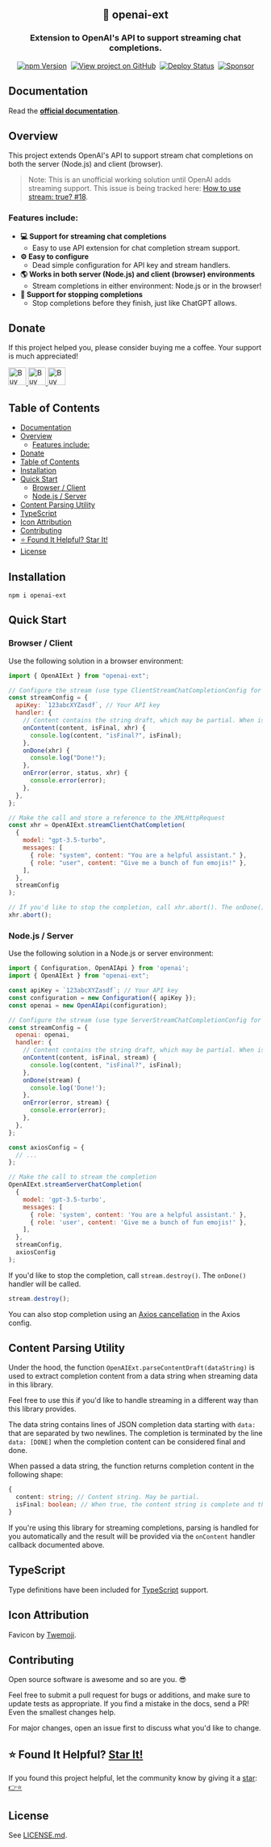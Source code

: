 <h2 align="center">
  🤖 openai-ext
</h2>
<h3 align="center">
  Extension to OpenAI's API to support streaming chat completions.
</h3>
<p align="center">
  <a href="https://badge.fury.io/js/openai-ext" target="_blank" rel="noopener noreferrer"><img src="https://badge.fury.io/js/openai-ext.svg" alt="npm Version" /></a>&nbsp;
  <a href="https://github.com/justinmahar/openai-ext/" target="_blank" rel="noopener noreferrer"><img src="https://img.shields.io/badge/GitHub-Source-success" alt="View project on GitHub" /></a>&nbsp;
  <a href="https://github.com/justinmahar/openai-ext/actions?query=workflow%3ADeploy" target="_blank" rel="noopener noreferrer"><img src="https://github.com/justinmahar/openai-ext/workflows/Deploy/badge.svg" alt="Deploy Status" /></a>&nbsp;
  <a href="https://github.com/sponsors/justinmahar" target="_blank" rel="noopener noreferrer"><img src="https://img.shields.io/static/v1?label=Sponsor&message=%E2%9D%A4&logo=GitHub&color=%23fe8e86" alt="Sponsor"/></a>
</p>

## Documentation

Read the **[official documentation](https://justinmahar.github.io/openai-ext/)**.

## Overview

This project extends OpenAI's API to support stream chat completions on both the server (Node.js) and client (browser).

> Note: This is an unofficial working solution until OpenAI adds streaming support. This issue is being tracked here: [How to use stream: true? #18](https://github.com/openai/openai-node/issues/18).

### Features include:

- **💻 Support for streaming chat completions**
  - Easy to use API extension for chat completion stream support.
- **⚙️ Easy to configure**
  - Dead simple configuration for API key and stream handlers.
- **🌎 Works in both server (Node.js) and client (browser) environments**
  - Stream completions in either environment: Node.js or in the browser!
- **🛑 Support for stopping completions**
  - Stop completions before they finish, just like ChatGPT allows.

[lock:donate]::🚫---------------------------------------

## Donate 

If this project helped you, please consider buying me a coffee. Your support is much appreciated!

<a href="https://paypal.me/thejustinmahar/5">
  <img src="https://justinmahar.github.io/openai-ext/support/coffee-1.png" alt="Buy me a coffee" height="35" />
</a> <a href="https://paypal.me/thejustinmahar/15">
  <img src="https://justinmahar.github.io/openai-ext/support/coffee-3.png" alt="Buy me 3 coffees" height="35" />
</a> <a href="https://paypal.me/thejustinmahar/25">
  <img src="https://justinmahar.github.io/openai-ext/support/coffee-5.png" alt="Buy me 5 coffees" height="35" />
</a>

[/lock:donate]::---------------------------------------🚫

## Table of Contents 

- [Documentation](#documentation)
- [Overview](#overview)
  - [Features include:](#features-include)
- [Donate](#donate)
- [Table of Contents](#table-of-contents)
- [Installation](#installation)
- [Quick Start](#quick-start)
  - [Browser / Client](#browser--client)
  - [Node.js / Server](#nodejs--server)
- [Content Parsing Utility](#content-parsing-utility)
- [TypeScript](#typescript)
- [Icon Attribution](#icon-attribution)
- [Contributing](#contributing)
- [⭐ Found It Helpful? Star It!](#-found-it-helpful-star-it)
- [License](#license)

## Installation

```
npm i openai-ext
```

## Quick Start

### Browser / Client

Use the following solution in a browser environment:

```js
import { OpenAIExt } from "openai-ext";

// Configure the stream (use type ClientStreamChatCompletionConfig for TypeScript users)
const streamConfig = {
  apiKey: `123abcXYZasdf`, // Your API key
  handler: {
    // Content contains the string draft, which may be partial. When isFinal is true, the completion is done.
    onContent(content, isFinal, xhr) {
      console.log(content, "isFinal?", isFinal);
    },
    onDone(xhr) {
      console.log("Done!");
    },
    onError(error, status, xhr) {
      console.error(error);
    },
  },
};

// Make the call and store a reference to the XMLHttpRequest
const xhr = OpenAIExt.streamClientChatCompletion(
  {
    model: "gpt-3.5-turbo",
    messages: [
      { role: "system", content: "You are a helpful assistant." },
      { role: "user", content: "Give me a bunch of fun emojis!" },
    ],
  },
  streamConfig
);
```

```js
// If you'd like to stop the completion, call xhr.abort(). The onDone() handler will be called.
xhr.abort();
```

### Node.js / Server

Use the following solution in a Node.js or server environment:

```js
import { Configuration, OpenAIApi } from 'openai';
import { OpenAIExt } from "openai-ext";

const apiKey = `123abcXYZasdf`; // Your API key
const configuration = new Configuration({ apiKey });
const openai = new OpenAIApi(configuration);

// Configure the stream (use type ServerStreamChatCompletionConfig for TypeScript users)
const streamConfig = {
  openai: openai,
  handler: {
    // Content contains the string draft, which may be partial. When isFinal is true, the completion is done.
    onContent(content, isFinal, stream) {
      console.log(content, "isFinal?", isFinal);
    },
    onDone(stream) {
      console.log('Done!');
    },
    onError(error, stream) {
      console.error(error);
    },
  },
};

const axiosConfig = {
  // ...
};

// Make the call to stream the completion
OpenAIExt.streamServerChatCompletion(
  {
    model: 'gpt-3.5-turbo',
    messages: [
      { role: 'system', content: 'You are a helpful assistant.' },
      { role: 'user', content: 'Give me a bunch of fun emojis!' },
    ],
  },
  streamConfig,
  axiosConfig
);
```

If you'd like to stop the completion, call `stream.destroy()`. The `onDone()` handler will be called.

```js
stream.destroy();
```

You can also stop completion using an [Axios cancellation](https://axios-http.com/docs/cancellation) in the Axios config.

## Content Parsing Utility

Under the hood, the function `OpenAIExt.parseContentDraft(dataString)` is used to extract completion content from a data string when streaming data in this library.

Feel free to use this if you'd like to handle streaming in a different way than this library provides.

The data string contains lines of JSON completion data starting with `data: ` that are separated by two newlines. 
The completion is terminated by the line `data: [DONE]` when the completion content can be considered final and done.

When passed a data string, the function returns completion content in the following shape:

```ts
{
  content: string; // Content string. May be partial.
  isFinal: boolean; // When true, the content string is complete and the completion is done.
}
```

If you're using this library for streaming completions, parsing is handled for you automatically and the result will be provided via the `onContent` handler callback documented above.

[lock:typescript]::🚫---------------------------------------

## TypeScript

Type definitions have been included for [TypeScript](https://www.typescriptlang.org/) support.

[/lock:typescript]::---------------------------------------🚫

[lock:icon]::🚫---------------------------------------

## Icon Attribution

Favicon by [Twemoji](https://github.com/twitter/twemoji).

[/lock:icon]::---------------------------------------🚫

[lock:contributing]::🚫---------------------------------------

## Contributing

Open source software is awesome and so are you. 😎

Feel free to submit a pull request for bugs or additions, and make sure to update tests as appropriate. If you find a mistake in the docs, send a PR! Even the smallest changes help.

For major changes, open an issue first to discuss what you'd like to change.

[/lock:contributing]::---------------------------------------🚫

## ⭐ Found It Helpful? [Star It!](https://github.com/justinmahar/openai-ext/stargazers)

If you found this project helpful, let the community know by giving it a [star](https://github.com/justinmahar/openai-ext/stargazers): [👉⭐](https://github.com/justinmahar/openai-ext/stargazers)

## License

See [LICENSE.md](https://justinmahar.github.io/openai-ext/?path=/story/license--page).